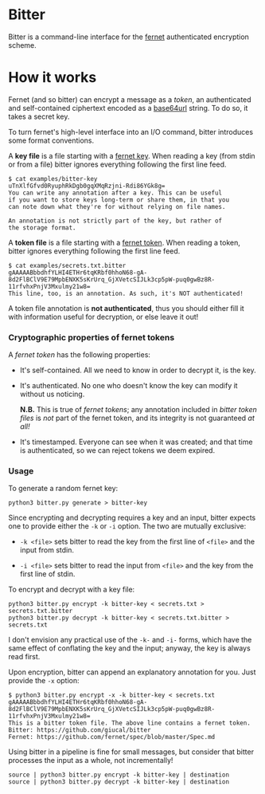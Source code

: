 # Bitter

Bitter is a command-line interface for the [fernet] authenticated encryption
scheme.

[fernet]: https://github.com/fernet/spec/blob/master/Spec.md

# How it works

Fernet (and so bitter) can encrypt a message as a *token*, an authenticated and
self-contained ciphertext encoded as a [base64url] string. To do so, it takes
a secret key.

[base64url]: https://tools.ietf.org/html/rfc4648

To turn fernet's high-level interface into an I/O command, bitter introduces
some format conventions.

A **key file** is a file starting with a [fernet key]. When reading a key (from
stdin or from a file) bitter ignores everything following the first line feed.

    $ cat examples/bitter-key
    uTnXlfGfvd0RyuphRkDgb0gqXMqRzjni-Rdi86YGk8g=
    You can write any annotation after a key. This can be useful
    if you want to store keys long-term or share them, in that you
    can note down what they're for without relying on file names.

    An annotation is not strictly part of the key, but rather of
    the storage format.

[fernet key]: https://github.com/fernet/spec/blob/master/Spec.md#key-format

A **token file** is a file starting with a [fernet token]. When reading a
token, bitter ignores everything following the first line feed.

    $ cat examples/secrets.txt.bitter
    gAAAAABbbdhfYLHI4ETHr6tqKRbf0hhoN68-gA-8d2FlBClV9E79MpbENXK5sKrUrq_GjXVetcSIJLk3cp5pW-puq0gwBz8R-11rfvhxPnjV3Mxulmy21w8=
    This line, too, is an annotation. As such, it's NOT authenticated!

A token file annotation is **not authenticated**, thus you should either
fill it with information useful for decryption, or else leave it out!

[fernet token]: https://github.com/fernet/spec/blob/master/Spec.md#token-format

### Cryptographic properties of fernet tokens

A *fernet token* has the following properties:

  - It's self-contained.
    All we need to know in order to decrypt it, is the key.

  - It's authenticated.
    No one who doesn't know the key can modify it without us noticing.

    **N.B.** This is true of *fernet tokens*; any annotation included in
    *bitter token files* is *not* part of the fernet token, and its
    integrity is not guaranteed *at all!*

  - It's timestamped.
    Everyone can see when it was created; and that time is
    authenticated, so we can reject tokens we deem expired.

### Usage

To generate a random fernet key:

    python3 bitter.py generate > bitter-key

Since encrypting and decrypting requires a key and an input, bitter expects
one to provide either the `-k` or `-i` option. The two are mutually exclusive:

  - `-k <file>` sets bitter to read the key from the first line of `<file>`
    and the input from stdin.

  - `-i <file>` sets bitter to read the input from `<file>` and
    the key from the first line of stdin.

To encrypt and decrypt with a key file:

    python3 bitter.py encrypt -k bitter-key < secrets.txt > secrets.txt.bitter
    python3 bitter.py decrypt -k bitter-key < secrets.txt.bitter > secrets.txt

I don't envision any practical use of the `-k-` and `-i-` forms, which have
the same effect of conflating the key and the input; anyway, the key is always
read first.

Upon encryption, bitter can append an explanatory annotation for you. Just
provide the `-x` option:

    $ python3 bitter.py encrypt -x -k bitter-key < secrets.txt
    gAAAAABbbdhfYLHI4ETHr6tqKRbf0hhoN68-gA-8d2FlBClV9E79MpbENXK5sKrUrq_GjXVetcSIJLk3cp5pW-puq0gwBz8R-11rfvhxPnjV3Mxulmy21w8=
    This is a bitter token file. The above line contains a fernet token.
    Bitter: https://github.com/giucal/bitter
    Fernet: https://github.com/fernet/spec/blob/master/Spec.md

Using bitter in a pipeline is fine for small messages, but consider that bitter
processes the input as a whole, not incrementally!

    source | python3 bitter.py encrypt -k bitter-key | destination
    source | python3 bitter.py decrypt -k bitter-key | destination
